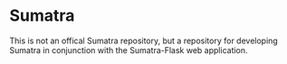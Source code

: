 # Sumatra

This is not an offical Sumatra repository, but a repository for
developing Sumatra in conjunction with the Sumatra-Flask web
application.
